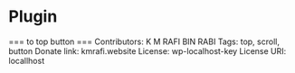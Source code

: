 # Plugin
=== to top button ===
Contributors: K M RAFI BIN RABI
Tags: top, scroll, button
Donate link: kmrafi.website
License: wp-localhost-key
License URI: locallhost

